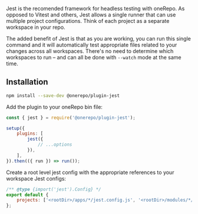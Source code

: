 Jest is the recomended framework for headless testing with oneRepo. As opposed to Vitest and others, Jest allows a single runner that can use multiple project configurations. Think of each project as a separate workspace in your repo.

The added benefit of Jest is that as you are working, you can run this single command and it will automatically test appropriate files related to your changes across all workspaces. There's no need to determine which workspaces to run – and can all be done with `--watch` mode at the same time.

## Installation

```sh
npm install --save-dev @onerepo/plugin-jest
```

Add the plugin to your oneRepo bin file:

```js {1,5-7}
const { jest } = require('@onerepo/plugin-jest');

setup({
	plugins: [
		jest({
			// ...options
		}),
	],
}).then(({ run }) => run());
```

Create a root level jest config with the appropriate references to your workspace Jest configs:

```js title="jest.config.js"
/** @type {import('jest').Config} */
export default {
	projects: ['<rootDir>/apps/*/jest.config.js', '<rootDir>/modules/*/jest.config.js'],
};
```

